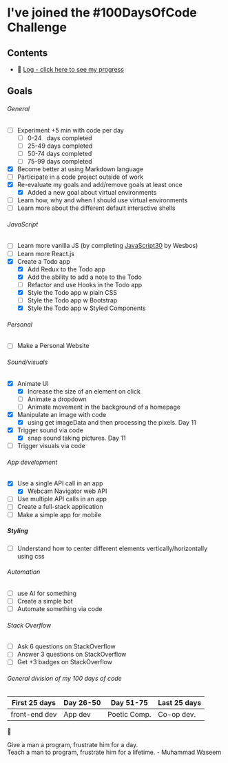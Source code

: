 # I've joined the #100DaysOfCode Challenge

## Contents

- :punch: [Log - click here to see my progress](log.md)

## Goals

###### General

- [ ] Experiment +5 min with code per day
  - [ ] 0-24 &nbsp;&nbsp;days completed
  - [ ] 25-49 days completed
  - [ ] 50-74 days completed
  - [ ] 75-99 days completed
- [x] Become better at using Markdown language
- [ ] Participate in a code project outside of work
- [x] Re-evaluate my goals and add/remove goals at least once
  - [x] Added a new goal about virtual environments
- [ ] Learn how, why and when I should use virtual environments
- [ ] Learn more about the different default interactive shells

###### JavaScript

- [ ] Learn more vanilla JS (by completing [JavaScript30](https://javascript30.com/) by Wesbos)
- [ ] Learn more React.js
- [x] Create a Todo app
  - [x] Add Redux to the Todo app
  - [x] Add the ability to add a note to the Todo
  - [ ] Refactor and use Hooks in the Todo app
  - [x] Style the Todo app w plain CSS
  - [ ] Style the Todo app w Bootstrap
  - [x] Style the Todo app w Styled Components

###### Personal

- [ ] Make a Personal Website

###### Sound/visuals

- [x] Animate UI
  - [x] Increase the size of an element on click
  - [ ] Animate a dropdown
  - [ ] Animate movement in the background of a homepage
- [x] Manipulate an image with code
  - [x] using get imageData and then processing the pixels. Day 11
- [x] Trigger sound via code
  - [x] snap sound taking pictures. Day 11
- [ ] Trigger visuals via code

###### App development

- [x] Use a single API call in an app
  - [x] Webcam Navigator web API
- [ ] Use multiple API calls in an app
- [ ] Create a full-stack application
- [ ] Make a simple app for mobile

##### Styling

- [ ] Understand how to center different elements vertically/horizontally using css

###### Automation

- [ ] use AI for something
- [ ] Create a simple bot
- [ ] Automate something via code

###### Stack Overflow

- [ ] Ask 6 questions on StackOverflow
- [ ] Answer 3 questions on StackOverflow
- [ ] Get +3 badges on StackOverflow

###### General division of my 100 days of code

| First 25 days | Day 26-50 | Day 51-75    | Last 25 days |
| ------------- | --------- | ------------ | ------------ |
| front-end dev | App dev   | Poetic Comp. | Co-op dev.   |

:rocket:

Give a man a program, frustrate him for a day.  
Teach a man to program, frustrate him for a lifetime. - Muhammad Waseem
